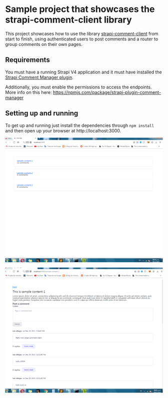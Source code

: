 # Sample project that showcases the strapi-comment-client library

This project showcases how to use the library [strapi-comment-client](https://npmjs.com/package/strapi-comments-client) from start to finish, using authenticated users to post comments and a router to group comments on their own pages.

## Requirements

You must have a running Strapi V4 application and it must have installed the [Strapi Comment Manager plugin](https://npmjs.com/package/strapi-plugin-comment-manager).

Additionally, you must enable the permissions to access the endpoints. More info on this here: https://npmjs.com/package/strapi-plugin-comment-manager

## Setting up and running

To get up and running just install the dependencies through `npm install` and then open up your browser at http://localhost:3000.

![Homepage](homepage.PNG)

![Post page](post.PNG)